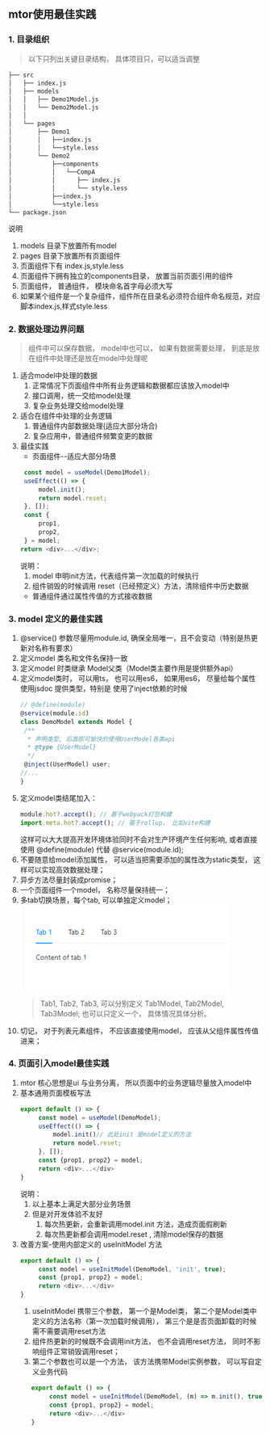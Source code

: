 ## mtor使用最佳实践
### 1. 目录组织
> 以下只列出关键目录结构， 具体项目只，可以适当调整
~~~
├── src
│   ├── index.js
│   ├── models
│   │   ├── Demo1Model.js
│   │   └── Demo2Model.js
│   │
│   └── pages
│       ├── Demo1
│       │   ├──index.js
│       │   └──style.less
│       └── Demo2
│           ├──components
│           │   └──CompA
│           │      ├── index.js
│           │      └── style.less
│           ├──index.js
│           └──style.less
└── package.json
~~~
说明
1. models 目录下放置所有model
2. pages 目录下放置所有页面组件
3. 页面组件下有 index.js,style.less
4. 页面组件下拥有独立的components目录， 放置当前页面引用的组件
5. 页面组件， 普通组件， 模块命名首字母必须大写
6. 如果某个组件是一个复杂组件，组件所在目录名必须符合组件命名规范，对应脚本index.js,样式style.less

### 2. 数据处理边界问题
> 组件中可以保存数据， model中也可以， 如果有数据需要处理， 到底是放在组件中处理还是放在model中处理呢
1. 适合model中处理的数据
   1. 正常情况下页面组件中所有业务逻辑和数据都应该放入model中
   2. 接口调用，统一交给model处理
   3. 复杂业务处理交给model处理
2. 适合在组件中处理的业务逻辑
   1. 普通组件内部数据处理(适应大部分场合)
   2. 复杂应用中，普通组件频繁变更的数据
3. 最佳实践
   * 页面组件--适应大部分场景
   ~~~js
    const model = useModel(Demo1Model);
    useEffect(() => {
        model.init();
        return model.reset;
    }, []);
    const {
        prop1,
        prop2,
    } = model;
   return <div>...</div>;
   ~~~
   说明： 
      1. model 申明init方法，代表组件第一次加载的时候执行
      2. 组件销毁的时候调用 reset（已经预定义）方法，清除组件中历史数据
   * 普通组件通过属性传值的方式接收数据
### 3. model 定义的最佳实践
1. @service() 参数尽量用module.id, 确保全局唯一，且不会变动（特别是热更新对名称有要求）
2. 定义model 类名和文件名保持一致
3. 定义model 时类继承 Model父类（Model类主要作用是提供额外api）
4. 定义model类时， 可以用ts， 也可以用es6， 如果用es6， 尽量给每个属性使用jsdoc 提供类型，特别是 使用了inject依赖的时候
   ~~~js
   // @define(module) 
   @service(module.id)
   class DemoModel extends Model {
    /**
     * 声明类型, 后面即可愉快的使用UserModel各类api
     * @type {UserModel}
     */
    @inject(UserModel) user;
   //...
   }
   ~~~
5. 定义model类结尾加入：
   ~~~js
   module.hot?.accept(); // 基于webpack打包构建
   import.meta.hot?.accept(); // 基于rollup， 比如vite构建
   ~~~
   这样可以大大提高开发环境体验同时不会对生产环境产生任何影响, 或者直接使用 @define(module) 代替 @service(module.id);
6. 不要随意给model添加属性， 可以适当把需要添加的属性改为static类型， 这样可以实现高效数据处理；
7. 异步方法尽量封装成promise；
8. 一个页面组件一个model， 名称尽量保持统一；
9. 多tab切换场景，每个tab, 可以单独定义model；
   <br/>
   <img src="https://raw.githubusercontent.com/sampsonli/mtor/main/doc/img/tabs.png"/><br/>
   >Tab1, Tab2, Tab3, 可以分别定义 Tab1Model, Tab2Model, Tab3Model; 也可以只定义一个， 具体情况具体分析。
10. 切记， 对于列表元素组件， 不应该直接使用model， 应该从父组件属性传值进来；
### 4. 页面引入model最佳实践
1. mtor 核心思想是ui 与业务分离， 所以页面中的业务逻辑尽量放入model中
2. 基本通用页面模板写法
   ~~~js
   export default () => {
        const model = useModel(DemoModel);
        useEffect(() => {
            model.init()// 此处init 是model定义的方法
            return model.reset;
        }, []);
        const {prop1, prop2} = model;
        return <div>...</div>
   }
   ~~~
   说明： 
   1. 以上基本上满足大部分业务场景
   2. 但是对开发体验不友好
      1. 每次热更新，会重新调用model.init 方法，造成页面假刷新
      2. 每次热更新都会调用model.reset , 清除model保存的数据
3. 改善方案-使用内部定义的 useInitModel 方法
   ~~~js
   export default () => {
        const model = useInitModel(DemoModel, 'init', true);
        const {prop1, prop2} = model;
        return <div>...</div>
   }
   ~~~
   1. useInitModel 携带三个参数， 第一个是Model类， 第二个是Model类中定义的方法名称（第一次加载时候调用）， 第三个是是否页面卸载的时候需不需要调用reset方法
   2. 组件热更新的时候既不会调用init方法， 也不会调用reset方法， 同时不影响组件正常销毁调用reset；
   3. 第二个参数也可以是一个方法， 该方法携带Model实例参数， 可以写自定义业务代码
   ~~~js
      export default () => {
           const model = useInitModel(DemoModel, (m) => m.init(), true);
           const {prop1, prop2} = model;
           return <div>...</div>
      }
      ~~~
